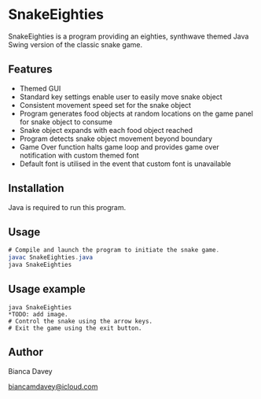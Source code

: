 # SnakeEighties

SnakeEighties is a program providing an eighties, synthwave themed Java Swing version of the classic snake game.

## Features

* Themed GUI
* Standard key settings enable user to easily move snake object
* Consistent movement speed set for the snake object
* Program generates food objects at random locations on the game panel for snake object to consume
* Snake object expands with each food object reached
* Program detects snake object movement beyond boundary
* Game Over function halts game loop and provides game over notification with custom themed font
* Default font is utilised in the event that custom font is unavailable

## Installation

Java is required to run this program.

## Usage

```java
# Compile and launch the program to initiate the snake game.
javac SnakeEighties.java
java SnakeEighties  
```

## Usage example

```
java SnakeEighties
*TODO: add image.
# Control the snake using the arrow keys.
# Exit the game using the exit button.

```

## Author

Bianca Davey 

biancamdavey@icloud.com

